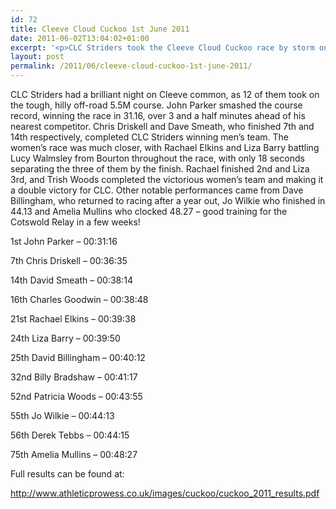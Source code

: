 ```yaml
---
id: 72
title: Cleeve Cloud Cuckoo 1st June 2011
date: 2011-06-02T13:04:02+01:00
excerpt: '<p>CLC Striders took the Cleeve Cloud Cuckoo race by storm on Wednesday night...</p>'
layout: post
permalink: /2011/06/cleeve-cloud-cuckoo-1st-june-2011/
---
```

CLC Striders had a brilliant night on Cleeve common, as 12 of them took on the tough, hilly off-road 5.5M course. John Parker smashed the course record, winning the race in 31.16, over 3 and a half minutes ahead of his nearest competitor. Chris Driskell and Dave Smeath, who finished 7th and 14th respectively, completed CLC Striders winning men&#8217;s team. The women&#8217;s race was much closer, with Rachael Elkins and Liza Barry battling Lucy Walmsley from Bourton throughout the race, with only 18 seconds separating the three of them by the finish. Rachael finished 2nd and Liza 3rd, and Trish Woods completed the victorious women&#8217;s team and making it a double victory for CLC. Other notable performances came from Dave Billingham, who returned to racing after a year out, Jo Wilkie who finished in 44.13 and Amelia Mullins who clocked 48.27 &#8211; good training for the Cotswold Relay in a few weeks!

1st John Parker &#8211; 00:31:16 

7th Chris Driskell &#8211; 00:36:35 

14th David Smeath &#8211; 00:38:14 

16th Charles Goodwin &#8211; 00:38:48 

21st Rachael Elkins &#8211; 00:39:38 

24th Liza Barry &#8211; 00:39:50

25th David Billingham &#8211; 00:40:12 

32nd Billy Bradshaw &#8211; 00:41:17 

52nd Patricia Woods &#8211; 00:43:55 

55th Jo Wilkie &#8211; 00:44:13

56th Derek Tebbs &#8211; 00:44:15 

75th Amelia Mullins &#8211; 00:48:27

Full results can be found at:

<a href="http://www.athleticprowess.co.uk/images/cuckoo/cuckoo_2011_results.pdf" target="_blank" rel="nofollow">http://www.athleticprowess.co.uk/images/cuckoo/cuckoo_2011_results.pdf</a></p>